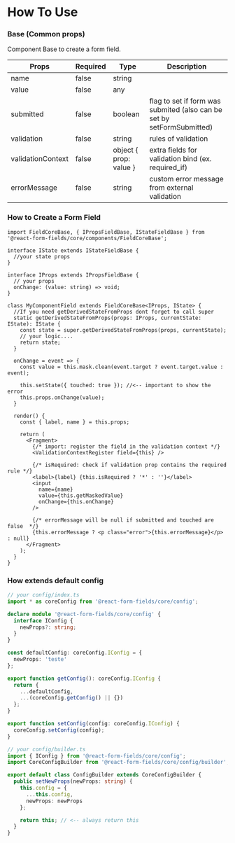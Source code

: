# How To Use

### Base (Common props)

Component Base to create a form field.

| Props             | Required | Type                   | Description                                                            |
|-------------------|----------|------------------------|------------------------------------------------------------------------|
| name              | false    | string                 |                                                                        |
| value             | false    | any                    |                                                                        |
| submitted         | false    | boolean                | flag to set if form was submited (also can be set by setFormSubmitted) |
| validation        | false    | string                 | rules of validation                                                    |
| validationContext | false    | object { prop: value } | extra fields for validation bind (ex. required_if)                     |
| errorMessage      | false    | string                 | custom error message from external validation                          |

### How to Create a Form Field

```tsx
import FieldCoreBase, { IPropsFieldBase, IStateFieldBase } from '@react-form-fields/core/components/FieldCoreBase';

interface IState extends IStateFieldBase {
  //your state props
}

interface IProps extends IPropsFieldBase {
  // your props
  onChange: (value: string) => void;
}

class MyComponentField extends FieldCoreBase<IProps, IState> {
  //If you need getDerivedStateFromProps dont forget to call super 
  static getDerivedStateFromProps(props: IProps, currentState: IState): IState {
    const state = super.getDerivedStateFromProps(props, currentState);
    // your logic....
    return state;
  }

  onChange = event => {
    const value = this.mask.clean(event.target ? event.target.value : event);

    this.setState({ touched: true }); //<-- important to show the error
    this.props.onChange(value);
  }

  render() {
    const { label, name } = this.props;

    return (
      <Fragment>
        {/* import: register the field in the validation context */}
        <ValidationContextRegister field={this} />

        {/* isRequired: check if validation prop contains the required rule */}
        <label>{label} {this.isRequired ? '*' : ''}</label>
        <input 
          name={name}
          value={this.getMaskedValue}
          onChange={this.onChange}
        />

        {/* errorMessage will be null if submitted and touched are false  */}
        {this.errorMessage ? <p class="error">{this.errorMessage}</p> : null}
      </Fragment>
    );
  }
}
```

### How extends default config

```ts
// your config/index.ts
import * as coreConfig from '@react-form-fields/core/config';

declare module '@react-form-fields/core/config' {
  interface IConfig {
    newProps?: string;
  }
}

const defaultConfig: coreConfig.IConfig = {
  newProps: 'teste'
};

export function getConfig(): coreConfig.IConfig {
  return {
    ...defaultConfig,
    ...(coreConfig.getConfig() || {})
  };
}

export function setConfig(config: coreConfig.IConfig) {
  coreConfig.setConfig(config);
}

// your config/builder.ts
import { IConfig } from '@react-form-fields/core/config';
import CoreConfigBuilder from '@react-form-fields/core/config/builder';

export default class ConfigBuilder extends CoreConfigBuilder {
  public setNewProps(newProps: string) {
    this.config = {
      ...this.config,
      newProps: newProps
    };

    return this; // <-- always return this
  }
}
```